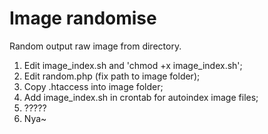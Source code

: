 Image randomise
===============

Random output raw image from directory.

1. Edit image_index.sh and 'chmod +x image_index.sh';
2. Edit random.php (fix path to image folder);
3. Copy .htaccess into image folder;
4. Add image_index.sh in crontab for autoindex image files;
5. ?????
6. Nya~

